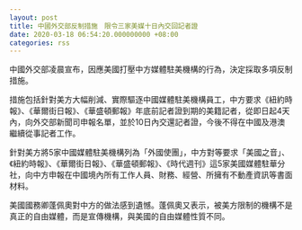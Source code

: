 ```yaml
---
layout: post
title: 中國外交部反制措施　限令三家美媒十日內交回記者證
date: 2020-03-18 06:54:20.000000000 +08:00
categories: rss
---
```


中國外交部凌晨宣布，因應美國打壓中方媒體駐美機構的行為，決定採取多項反制措施。

措施包括針對美方大幅削減、實際驅逐中國媒體駐美機構員工，中方要求《紐約時報》、《華爾街日報》、《華盛頓郵報》年底前記者證到期的美籍記者，從即日起4天內，向外交部新聞司申報名單，並於10日內交還記者證，今後不得在中國及港澳繼續從事記者工作。

針對美方將5家中國媒體駐美機構列為「外國使團」，中方對等要求「美國之音」、《紐約時報》、《華爾街日報》、《華盛頓郵報》、《時代週刊》這5家美國媒體駐華分社，向中方申報在中國境內所有工作人員、財務、經營、所擁有不動產資訊等書面材料。

美國國務卿蓬佩奧對中方的做法感到遺憾。蓬佩奧又表示，被美方限制的機構不是真正的自由媒體，而是宣傳機構，與美國的自由媒體性質不同。
